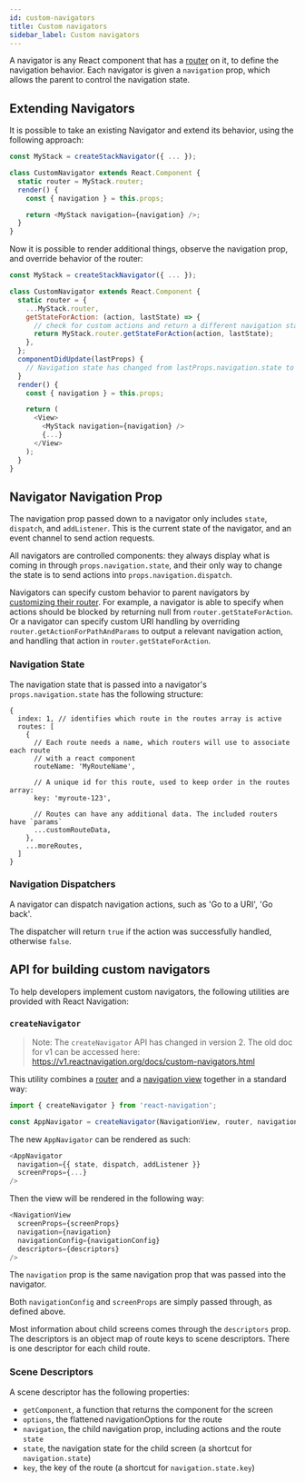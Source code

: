 ```yaml
---
id: custom-navigators
title: Custom navigators
sidebar_label: Custom navigators
---
```


A navigator is any React component that has a [router](https://github.com/react-navigation/react-navigation/tree/4.x/packages/core/src/routers/StackRouter.js) on it, to define the navigation behavior. Each navigator is given a `navigation` prop, which allows the parent to control the navigation state.

## Extending Navigators

It is possible to take an existing Navigator and extend its behavior, using the following approach:

```js
const MyStack = createStackNavigator({ ... });

class CustomNavigator extends React.Component {
  static router = MyStack.router;
  render() {
    const { navigation } = this.props;

    return <MyStack navigation={navigation} />;
  }
}
```

Now it is possible to render additional things, observe the navigation prop, and override behavior of the router:

```js
const MyStack = createStackNavigator({ ... });

class CustomNavigator extends React.Component {
  static router = {
    ...MyStack.router,
    getStateForAction: (action, lastState) => {
      // check for custom actions and return a different navigation state.
      return MyStack.router.getStateForAction(action, lastState);
    },
  };
  componentDidUpdate(lastProps) {
    // Navigation state has changed from lastProps.navigation.state to this.props.navigation.state
  }
  render() {
    const { navigation } = this.props;

    return (
      <View>
        <MyStack navigation={navigation} />
        {...}
      </View>
    );
  }
}
```

## Navigator Navigation Prop

The navigation prop passed down to a navigator only includes `state`, `dispatch`, and `addListener`. This is the current state of the navigator, and an event channel to send action requests.

All navigators are controlled components: they always display what is coming in through `props.navigation.state`, and their only way to change the state is to send actions into `props.navigation.dispatch`.

Navigators can specify custom behavior to parent navigators by [customizing their router](custom-routers.md). For example, a navigator is able to specify when actions should be blocked by returning null from `router.getStateForAction`. Or a navigator can specify custom URI handling by overriding `router.getActionForPathAndParams` to output a relevant navigation action, and handling that action in `router.getStateForAction`.

### Navigation State

The navigation state that is passed into a navigator's `props.navigation.state` has the following structure:

```
{
  index: 1, // identifies which route in the routes array is active
  routes: [
    {
      // Each route needs a name, which routers will use to associate each route
      // with a react component
      routeName: 'MyRouteName',

      // A unique id for this route, used to keep order in the routes array:
      key: 'myroute-123',

      // Routes can have any additional data. The included routers have `params`
      ...customRouteData,
    },
    ...moreRoutes,
  ]
}
```

### Navigation Dispatchers

A navigator can dispatch navigation actions, such as 'Go to a URI', 'Go back'.

The dispatcher will return `true` if the action was successfully handled, otherwise `false`.

## API for building custom navigators

To help developers implement custom navigators, the following utilities are provided with React Navigation:

### `createNavigator`

> Note: The `createNavigator` API has changed in version 2. The old doc for v1 can be accessed here: <https://v1.reactnavigation.org/docs/custom-navigators.html>

This utility combines a [router](routers.md) and a [navigation view](navigation-views.md) together in a standard way:

```js
import { createNavigator } from 'react-navigation';

const AppNavigator = createNavigator(NavigationView, router, navigationConfig);
```

The new `AppNavigator` can be rendered as such:

```js
<AppNavigator
  navigation={{ state, dispatch, addListener }}
  screenProps={...}
/>
```

Then the view will be rendered in the following way:

```js
<NavigationView
  screenProps={screenProps}
  navigation={navigation}
  navigationConfig={navigationConfig}
  descriptors={descriptors}
/>
```

The `navigation` prop is the same navigation prop that was passed into the navigator.

Both `navigationConfig` and `screenProps` are simply passed through, as defined above.

Most information about child screens comes through the `descriptors` prop. The descriptors is an object map of route keys to scene descriptors. There is one descriptor for each child route.

### Scene Descriptors

A scene descriptor has the following properties:

- `getComponent`, a function that returns the component for the screen
- `options`, the flattened navigationOptions for the route
- `navigation`, the child navigation prop, including actions and the route `state`
- `state`, the navigation state for the child screen (a shortcut for `navigation.state`)
- `key`, the key of the route (a shortcut for `navigation.state.key`)
